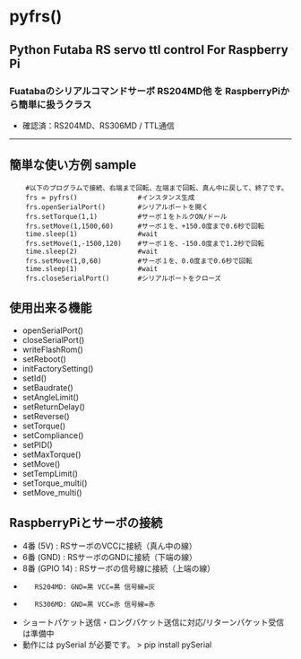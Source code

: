 # pyfrs()
## Python Futaba RS servo ttl control For Raspberry Pi
### Fuatabaのシリアルコマンドサーボ RS204MD他 を RaspberryPiから簡単に扱うクラス
- 確認済：RS204MD、RS306MD / TTL通信
----------------------------------------------------
## 簡単な使い方例 sample
```
    #以下のプログラムで接続、右端まで回転、左端まで回転、真ん中に戻して、終了です。
    frs = pyfrs()               #インスタンス生成
    frs.openSerialPort()        #シリアルポートを開く
    frs.setTorque(1,1)          #サーボ１をトルクON/ドール
    frs.setMove(1,1500,60)      #サーボ１を、+150.0度まで0.6秒で回転
    time.sleep(1)               #wait
    frs.setMove(1,-1500,120)    #サーボ１を、-150.0度まで1.2秒で回転
    time.sleep(2)               #wait
    frs.setMove(1,0,60)         #サーボ１を、0.0度まで0.6秒で回転
    time.sleep(1)               #wait
    frs.closeSerialPort()       #シリアルポートをクローズ
```

## 使用出来る機能
- openSerialPort()
- closeSerialPort()
- writeFlashRom()
- setReboot()
- initFactorySetting()
- setId()
- setBaudrate()
- setAngleLimit()
- setReturnDelay()
- setReverse()
- setTorque()
- setCompliance()
- setPID()
- setMaxTorque()
- setMove()
- setTempLimit()
- setTorque_multi()
- setMove_multi()

## RaspberryPiとサーボの接続
- 4番 (5V)       : RSサーボのVCCに接続（真ん中の線）
- 6番 (GND)      : RSサーボのGNDに接続（下端の線）
- 8番 (GPIO 14)  : RSサーボの信号線に接続（上端の線）
-        RS204MD: GND=黒 VCC=黒 信号線=灰
-        RS306MD: GND=黒 VCC=赤 信号線=赤

- ショートパケット送信・ロングパケット送信に対応/リターンパケット受信は準備中
- 動作には pySerial が必要です。 >  pip install pySerial
